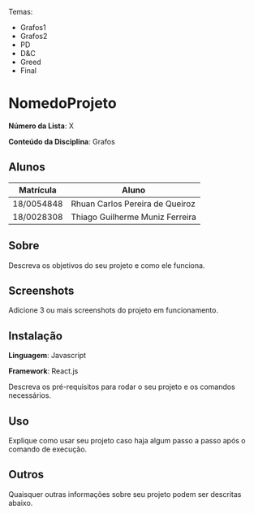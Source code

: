 [//]: <> (**!! Atenção: Renomeie o seu repositório para \(Tema\)_\(NomeDoProjeto\). !!**) 

Temas:
 - Grafos1
 - Grafos2
 - PD
 - D&C
 - Greed
 - Final 
 
[//]: <> (**!! *Não coloque os nomes dos alunos no título do repositório*. Exemplo de título correto: Grafos2_Labirinto-do-Minotauro !!**)

# NomedoProjeto

**Número da Lista**: X

**Conteúdo da Disciplina**: Grafos

## Alunos
|Matrícula | Aluno |
| -- | -- |
| 18/0054848  |  Rhuan Carlos Pereira de Queiroz |
| 18/0028308  |  Thiago Guilherme Muniz Ferreira |

## Sobre 
Descreva os objetivos do seu projeto e como ele funciona. 

## Screenshots
Adicione 3 ou mais screenshots do projeto em funcionamento.

## Instalação 

**Linguagem**: Javascript

**Framework**: React.js

Descreva os pré-requisitos para rodar o seu projeto e os comandos necessários.

## Uso 
Explique como usar seu projeto caso haja algum passo a passo após o comando de execução.

## Outros 
Quaisquer outras informações sobre seu projeto podem ser descritas abaixo.





